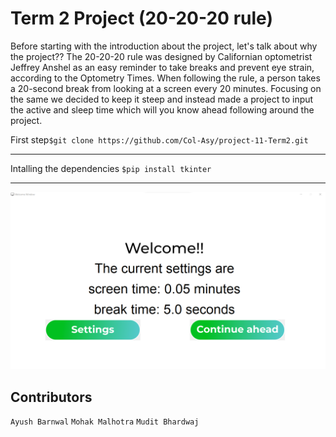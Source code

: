 # Term 2 Project (20-20-20 rule)

Before starting with the introduction about the project, let's talk about why the project??
The 20-20-20 rule was designed by Californian optometrist Jeffrey Anshel as an easy reminder to take breaks and prevent eye strain, according to the Optometry Times. When following the rule, a person takes a 20-second break from looking at a screen every 20 minutes. Focusing on the same we decided to keep it 
steep and instead made a project to input the active and sleep time which will you know ahead following around the project. 

First step```$git clone https://github.com/Col-Asy/project-11-Term2.git```
___
Intalling the dependencies ```$pip install tkinter```
___

![alt text](https://github.com/Col-Asy/project-11-Term2/blob/48f3d0924f931e26e86b60cca973d2ac5f960c72/image/screenshots/Screenshot%202022-02-11%20221414.png "Welcome page")

## Contributors
`Ayush Barnwal`
`Mohak Malhotra`
`Mudit Bhardwaj`